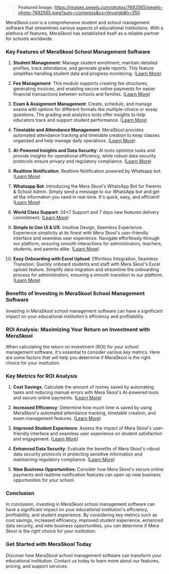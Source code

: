 > **Featured Image:** https://images.pexels.com/photos/7692565/pexels-photo-7692565.jpeg?auto=compress&cs=tinysrgb&h=350

MeraSkool.com is a comprehensive student and school management software that streamlines various aspects of educational institutions. With a plethora of features, MeraSkool has established itself as a reliable partner for schools worldwide.

### Key Features of MeraSkool School Management Software

1. **Student Management**: Manage student enrollment, maintain detailed profiles, track attendance, and generate grade reports. This feature simplifies handling student data and progress monitoring. ([Learn More](https://www.meraskool.com/feature/student))

2. **Fee Management**: This module supports creating fee structures, generating invoices, and enabling secure online payments for easier financial transactions between schools and families. ([Learn More](https://www.meraskool.com/feature/fee))

3. **Exam & Assignment Management**: Create, schedule, and manage exams with options for different formats like multiple-choice or essay questions. The grading and analytics tools offer insights to help educators track and support student performance. ([Learn More](https://www.meraskool.com/feature/exam))

4. **Timetable and Attendance Management**: MeraSkool provides automated attendance tracking and timetable creation to keep classes organized and help manage daily operations. ([Learn More](https://www.meraskool.com/feature/timetable))

5. **AI-Powered Insights and Data Security**: AI tools optimize tasks and provide insights for operational efficiency, while robust data security protocols ensure privacy and regulatory compliance. ([Learn More](https://www.meraskool.com/features))

6. **Realtime Notification**: Realtime Notification powered by Whatsapp bot. ([Learn More](https://www.meraskool.com/feature/whatsapp))

7. **Whatsapp Bot**: Introducing the Mera Skool's WhatsApp Bot for Parents & School Admin. Simply send a message to our WhatsApp bot and get all the information you need in real-time. It's quick, easy, and efficient! ([Learn More](https://www.meraskool.com/feature/whatsapp))

8. **World Class Support**: 24*7 Support and 7 days new features delivery commitment. ([Learn More](https://www.meraskool.com/features))

9. **Simple to Use UI & UX**: Intuitive Design, Seamless Experience. Experience simplicity at its finest with Mera Skool's user-friendly interface and seamless user experience. Navigate effortlessly through our platform, ensuring smooth interactions for administrators, teachers, students, and parents alike. ([Learn More](https://www.meraskool.com/features/upcoming))

10. **Easy Onboarding with Excel Upload**: Effortless Integration, Seamless Transition. Quickly onboard students and staff with Mera Skool's Excel upload feature. Simplify data migration and streamline the onboarding process for administrators, ensuring a smooth transition to our platform. ([Learn More](https://www.meraskool.com/feature/student))

### Benefits of Investing in MeraSkool School Management Software

Investing in MeraSkool school management software can have a significant impact on your educational institution's efficiency and profitability.

### ROI Analysis: Maximizing Your Return on Investment with MeraSkool

When calculating the return on investment (ROI) for your school management software, it's essential to consider various key metrics. Here are some factors that will help you determine if MeraSkool is the right choice for your institution.

### Key Metrics for ROI Analysis

1. **Cost Savings**: Calculate the amount of money saved by automating tasks and reducing manual errors with Mera Skool's AI-powered tools and secure online payments. ([Learn More](https://www.meraskool.com/features))

2. **Increased Efficiency**: Determine how much time is saved by using MeraSkool's automated attendance tracking, timetable creation, and exam management features. ([Learn More](https://www.meraskool.com/feature/timetable))

3. **Improved Student Experience**: Assess the impact of Mera Skool's user-friendly interface and seamless user experience on student satisfaction and engagement. ([Learn More](https://www.meraskool.com/features/upcoming))

4. **Enhanced Data Security**: Evaluate the benefits of Mera Skool's robust data security protocols in protecting sensitive information and maintaining regulatory compliance. ([Learn More](https://www.meraskool.com/features))

5. **New Business Opportunities**: Consider how Mera Skool's secure online payments and realtime notification features can open up new business opportunities for your school.

### Conclusion

In conclusion, investing in MeraSkool school management software can have a significant impact on your educational institution's efficiency, profitability, and student experience. By considering key metrics such as cost savings, increased efficiency, improved student experience, enhanced data security, and new business opportunities, you can determine if Mera Skool is the right choice for your institution.

### **Get Started with MeraSkool Today**

Discover how MeraSkool school management software can transform your educational institution. Contact us today to learn more about our features, pricing, and support services.

